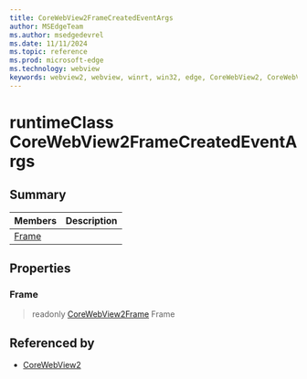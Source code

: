 ```yaml
---
title: CoreWebView2FrameCreatedEventArgs
author: MSEdgeTeam
ms.author: msedgedevrel
ms.date: 11/11/2024
ms.topic: reference
ms.prod: microsoft-edge
ms.technology: webview
keywords: webview2, webview, winrt, win32, edge, CoreWebView2, CoreWebView2Controller, browser control, edge html, CoreWebView2FrameCreatedEventArgs
---
```


# runtimeClass CoreWebView2FrameCreatedEventArgs



## Summary

Members|Description
--|--
[Frame](#frame) | 

## Properties

### Frame

> readonly  [CoreWebView2Frame](corewebview2frame.md) Frame






## Referenced by

- [CoreWebView2](corewebview2.md)
